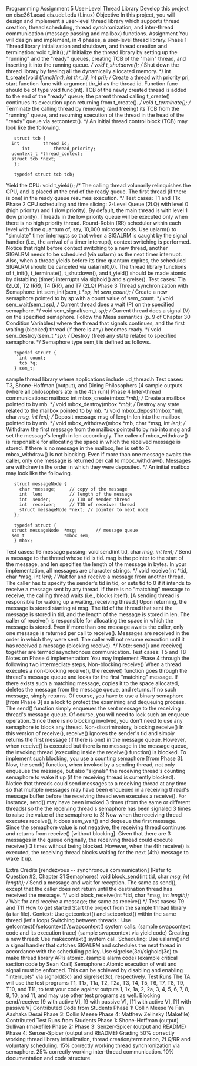Programming Assignment 5
User-Level Thread Library 
Develop this project on cisc361.acad.cis.udel.edu (Linux)
Objective
In this project, you will design and implement a user-level thread library which supports thread creation, thread scheduling, thread synchronization, and inter-thread communication (message passing and mailbox) functions.
Assignment
You will design and implement, in 4 phases, a user-level thread library.
Phase 1
Thread library initialization and shutdown, and thread creation and termination:
void t_init(); /* Initialize the thread library by setting up the "running" and the "ready" queues, creating TCB of the "main" thread, and inserting it into the running queue. */
void t_shutdown(); /* Shut down the thread library by freeing all the dynamically allocated memory. */
int t_create(void (*func)(int), int thr_id, int pri); /* Create a thread with priority pri, start function func with argument thr_id as the thread id. Function func should be of type void func(int). TCB of the newly created thread is added to the end of the "ready" queue; the parent thread calling t_create() continues its execution upon returning from t_create(). */
void t_terminate(); /* Terminate the calling thread by removing (and freeing) its TCB from the "running" queue, and resuming execution of the thread in the head of the "ready" queue via setcontext(). */
An initial thread control block (TCB) may look like the following.

       struct tcb {
	  int         thread_id;
          int         thread_priority;
	  ucontext_t *thread_context;
	  struct tcb *next;
       };

       typedef struct tcb tcb;
       
Yield the CPU:
void t_yield();  /* The calling thread volunarily relinquishes the CPU, and is placed at the end of the ready queue. The first thread (if there is one) in the ready queue resumes execution. */
Test cases: T1 and T1x
Phase 2
CPU scheduling and time slicing:
2-Level Queue (2LQ) with level 0 (high priority) and 1 (low priority). By default, the main thread is with level 1 (low priority).
Threads in the low priority queue will be executed only when there is no high priority thread.
Round-Robin (RR) scheduler within each level with time quantum of, say, 10,000 microseconds. Use ualarm() to "simulate" timer interrupts so that when a SIGALRM is caught by the signal handler (i.e., the arrival of a timer interrupt), context switching is performed. Notice that right before context switching to a new thread, another SIGALRM needs to be scheduled (via ualarm) as the next timer interrupt. Also, when a thread yields before its time quantum expires, the scheduled SIGALRM should be canceled via ualarm(0,0). The thread library functions of t_init(), t_terminate(), t_shutdown(), and t_yield() should be made atomic by distabling (timer) interrupts via sighold() and sigrelse().
Test cases: T1a (2LQ), T2 (RR), T4 (RR), and T7 (2LQ)
Phase 3
Thread synchronization with Semaphore:
int sem_init(sem_t **sp, int sem_count); /* Create a new semaphore pointed to by sp with a count value of sem_count. */
void sem_wait(sem_t *sp); /* Current thread does a wait (P) on the specified semaphore. */
void sem_signal(sem_t *sp); /* Current thread does a signal (V) on the specified semaphore. Follow the Mesa semantics (p. 9 of Chapter 30 Condition Variables) where the thread that signals continues, and the first waiting (blocked) thread (if there is any) becomes ready. */
void sem_destroy(sem_t **sp); /* Destroy (free) any state related to specified semaphore. */
Semaphore type sem_t is defined as follows.

       typedef struct {
         int count;
         tcb *q;
       } sem_t;
       
sample thread library where applications include ud_thread.h
Test cases: T3, Shone-Hoffman (output), and Dining Philosophers [4 sample outputs (where all philosophers ate in the 4th run)]
Phase 4
Inter-thread communications:
mailbox:
int mbox_create(mbox **mb); /* Create a mailbox pointed to by mb. */
void mbox_destroy(mbox **mb); /* Destroy any state related to the mailbox pointed to by mb. */
void mbox_deposit(mbox *mb, char *msg, int len); /* Deposit message msg of length len into the mailbox pointed to by mb. */
void mbox_withdraw(mbox *mb, char *msg, int *len); /* Withdraw the first message from the mailbox pointed to by mb into msg and set the message's length in len accordingly. The caller of mbox_withdraw() is responsible for allocating the space in which the received message is stored. If there is no message in the mailbox, len is set to 0. mbox_withdraw() is not blocking. Even if more than one message awaits the caller, only one message is returned per call to mbox_withdraw(). Messages are withdrew in the order in which they were deposited. */
An initial mailbox may look like the following.

       struct messageNode {
         char *message;     // copy of the message 
         int  len;          // length of the message 
         int  sender;       // TID of sender thread 
         int  receiver;     // TID of receiver thread 
         struct messageNode *next; // pointer to next node 
       };
	 
       typedef struct {
	  struct messageNode  *msg;       // message queue
	  sem_t               *mbox_sem;
       } mbox;
       
Test cases: T6
message passing:
void send(int tid, char *msg, int len); /* Send a message to the thread whose tid is tid. msg is the pointer to the start of the message, and len specifies the length of the message in bytes. In your implementation, all messages are character strings. */
void receive(int *tid, char *msg, int *len); /* Wait for and receive a message from another thread. The caller has to specify the sender's tid in tid, or sets tid to 0 if it intends to receive a message sent by any thread. If there is no "matching" message to receive, the calling thread waits (i.e., blocks itself). [A sending thread is responsible for waking up a waiting, receiving thread.] Upon returning, the message is stored starting at msg. The tid of the thread that sent the message is stored in tid, and the length of the message is stored in len. The caller of receive() is responsible for allocating the space in which the message is stored. Even if more than one message awaits the caller, only one message is returned per call to receive(). Messages are received in the order in which they were sent. The caller will not resume execution until it has received a message (blocking receive). */
Note: send() and receive() together are termed asynchronous communication.
Test cases: T5 and T8 
Notes on Phase 4 implementation: You may implement Phase 4 through the following two intermediate steps,
Non-blocking receive() 
When a thread executes a non-blocking receive(), the receive() function goes through the thread's message queue and looks for the first "matching" message. If there exists such a matching message, copies it to the space allocated, deletes the message from the message queue, and returns. If no such message, simply returns. Of course, you have to use a binary semaphore [from Phase 3] as a lock to protect the examining and dequeuing process. 
The send() function simply enqueues the sent message to the receiving thread's message queue. Of course, you will need to lock such an enqueue operation. 
Since there is no blocking involved, you don't need to use any semaphore to block any thread.
Non-discriminatory, blocking receive() 
In this version of receive(), receive() ignores the sender's tid and simply returns the first message (if there is one) in the message queue. However, when receive() is executed but there is no message in the message queue, the invoking thread (executing inside the receive() function) is blocked. To implement such blocking, you use a counting semaphore [from Phase 3]. 
Now, the send() function, when invoked by a sending thread, not only enqueues the message, but also "signals" the receiving thread's counting semaphore to wake it up (if the receiving thread is currently blocked). Notice that threads could send messages to a receiving thread at any time so that multiple messages may have been enqueued in a receiving thread's message buffer before the receiving thread even executes a receive(). For instance, send() may have been invoked 3 times (from the same or different threads) so the the receiving thread's semaphore has been signaled 3 times to raise the value of the semaphore to 3! Now when the receiving thread executes receive(), it does sem_wait() and dequeue the first message. Since the semaphore value is not negative, the receiving thread continues and returns from receive() [without blocking]. Given that there are 3 messages in the queue originally, the receiving thread could execute receive() 3 times without being blocked. However, when the 4th receive() is executed, the receiving thread blocks waiting for the next (4th) message to wake it up.

Extra Credits [rendezvous -- synchronous communication] (Refer to Question #2, Chapter 31 Semaphores) 
void block_send(int tid, char *msg, int length); /* Send a message and wait for reception. The same as send(), except that the caller does not return until the destination thread has received the message. */
void block_receive(int *tid, char *msg, int *length); /* Wait for and receive a message; the same as receive() */
Test cases: T9 and T11
How to get started
Start the project from the sample thread library (a tar file).
Context: Use getcontext() and setcontext() within the same thread (let's loop)
Switching between threads : Use getcontext()/setcontext()/swapcontext() system calls. 
(sample swapcontext code and its execution trace) 
(sample swapcontext via yield code)
Creating a new thread: Use makecontext() system call.
Scheduling: Use ualarm()and a signal handler that catches SIGALRM and schedules the next thread in accordance with the scheduling policy. Use sigrelse(3c)/sighold(3c) to make thread library APIs atomic. (sample alarm code) (example critical section code by Sean Krail)
Semaphore : Atomic execution of wait and signal must be enforced. This can be achieved by disabling and enabling "interrupts" via sighold(3c) and sigrelse(3c), respectively.
Test Runs
The TA will use the test programs T1, T1x, T1a, T2, T2a, T3, T4, T5, T6, T7, T8, T9, T10, and T11, to test your code against outputs 1, 1x, 1a, 2, 2a, 3, 4, 5, 6, 7, 8, 9, 10, and 11, and may use other test programs as well.
Blocking send/receive: [9 with active V], [9 with passive V], [11 with active V], [11 with passive V]
Contributed Code from Students
Phase 1:
Collin Meese
Ye Fan
Aashaka Desai
Phase 3:
Collin Meese
Phase 4:
Matthew Zelinsky (Makefile)
Contributed Test Runs from Students
Phase 1:
Shone-Hoffman (output)
Sullivan (makefile)
Phase 2:
Phase 3:
Senzer-Spicer (output and README)
Phase 4:
Senzer-Spicer (output and README)
Grading
50% correctly working thread library initialization, thread creation/termination, 2LQ/RR and voluntary scheduling.
15% correctly working thread synchronization via semaphore.
25% correctly working inter-thread communication.
10% documentation and code structure.
